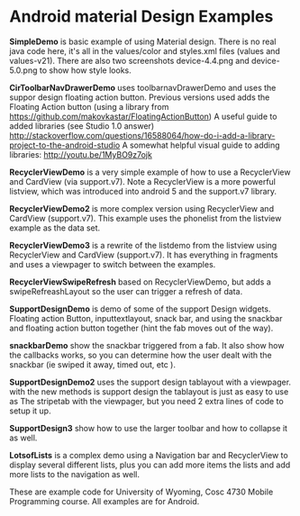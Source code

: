Android material Design Examples
==============

<b>SimpleDemo</b> is basic example of using Material design.  There is no real java code here, it's all in the values/color and styles.xml files (values and values-v21).  There are also two screenshots device-4.4.png and device-5.0.png to show how style looks.



<b>CirToolbarNavDrawerDemo</b> uses toolbarnavDrawerDemo and uses the suppor design floating action button.  Previous versions used adds the Floating Action button (using a library from https://github.com/makovkastar/FloatingActionButton) 
A useful guide to added libraries (see Studio 1.0 answer) http://stackoverflow.com/questions/16588064/how-do-i-add-a-library-project-to-the-android-studio A somewhat helpful visual guide to adding libraries: http://youtu.be/1MyBO9z7ojk 


<b>RecyclerViewDemo</b> is a very simple example of how to use a RecyclerView and CardView (via support.v7).   Note a RecyclerView is a more powerful listview, which was introduced into android 5 and the support.v7 library.

<b>RecyclerViewDemo2</b> is more complex version using RecyclerView and CardView (support.v7). This example uses the phonelist from the listview example as the data set.

<b>RecyclerViewDemo3</b> is a rewrite of the listdemo from the listview using RecyclerView and CardView (support.v7). It has everything in fragments and uses a viewpager to switch between the examples.

<b>RecyclerViewSwipeRefresh</b> based on RecyclerViewDemo, but adds a swipeRefreashLayout so the user can trigger a refresh of data.

<b>SupportDesignDemo</b> is demo of some of the support Design widgets.  Floating action Button, inputtextlayout, snack bar, and using the snackbar and floating action button together (hint the fab moves out of the way).

<b>snackbarDemo</b>  show the snackbar triggered from a fab.  It also show how the callbacks works, so you can determine how the
user dealt with the snackbar (ie swiped it away, timed out, etc ).

<b>SupportDesignDemo2</b> uses the support design tablayout with a viewpager.  with the new methods is support design the tablayout is just as easy to use as The stripetab with the viewpager, but you need 2 extra lines of code to setup it up.

<b>SupportDesign3</b> show how to use the larger toolbar and how to collapse it as well.

<b>LotsofLists</b> is a complex demo using a Navigation bar and RecyclerView to display several different lists, plus you can add more items the lists and add more lists to the navigation as well.

These are example code for University of Wyoming, Cosc 4730 Mobile Programming course.  All examples are for Android.
